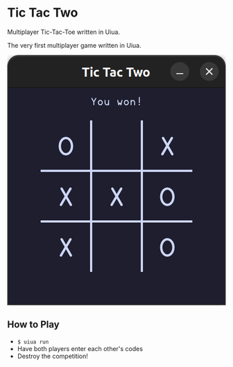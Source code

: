 # Tic Tac Two

Multiplayer Tic-Tac-Toe written in Uiua.

The very first multiplayer game written in Uiua.

![Winning](./winning-tic-tac-toe.png)

## How to Play

- `$ uiua run`
- Have both players enter each other's codes
- Destroy the competition!
